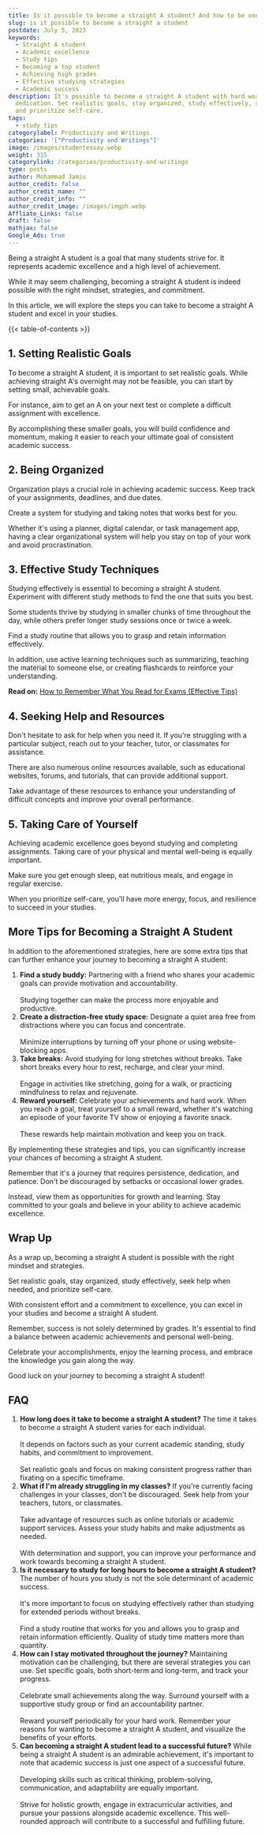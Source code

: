 ```yaml
---
title: Is it possible to become a straight A student? And how to be one?
slug: is it possible to become a straight a student
postdate: July 5, 2023
keywords:
  - Straight A student
  - Academic excellence
  - Study tips
  - Becoming a top student
  - Achieving high grades
  - Effective studying strategies
  - Academic success
description: It's possible to become a straight A student with hard work and
  dedication. Set realistic goals, stay organized, study effectively, seek help,
  and prioritize self-care.
tags:
  - study tips
categorylabel: Productivity and Writings
categories: '["Productivity and Writings"]'
image: /images/studentessay.webp
weight: 315
categorylink: /categories/productivity-and-writings
type: posts
author: Mohammad Jamiu
author_credit: false
author_credit_name: ""
author_credit_info: ""
author_credit_image: /images/imgph.webp
Affliate_Links: false
draft: false
mathjax: false
Google_Ads: true
---
```

Being a straight A student is a goal that many students strive for. It represents academic excellence and a high level of achievement. 

While it may seem challenging, becoming a straight A student is indeed possible with the right mindset, strategies, and commitment. 

In this article, we will explore the steps you can take to become a straight A student and excel in your studies.

{{< table-of-contents >}}

## **1. Setting Realistic Goals**

To become a straight A student, it is important to set realistic goals. While achieving straight A's overnight may not be feasible, you can start by setting small, achievable goals. 

For instance, aim to get an A on your next test or complete a difficult assignment with excellence. 

By accomplishing these smaller goals, you will build confidence and momentum, making it easier to reach your ultimate goal of consistent academic success.

## **2. Being Organized**

Organization plays a crucial role in achieving academic success. Keep track of your assignments, deadlines, and due dates. 

Create a system for studying and taking notes that works best for you. 

Whether it's using a planner, digital calendar, or task management app, having a clear organizational system will help you stay on top of your work and avoid procrastination.

## **3. Effective Study Techniques**

Studying effectively is essential to becoming a straight A student. Experiment with different study methods to find the one that suits you best. 

Some students thrive by studying in smaller chunks of time throughout the day, while others prefer longer study sessions once or twice a week. 

Find a study routine that allows you to grasp and retain information effectively. 

In addition, use active learning techniques such as summarizing, teaching the material to someone else, or creating flashcards to reinforce your understanding.

**Read on:** [How to Remember What You Read for Exams (Effective Tips)](/misce-post/how-to-remember-what-you-read-for-exams/)

## **4. Seeking Help and Resources**

Don't hesitate to ask for help when you need it. If you're struggling with a particular subject, reach out to your teacher, tutor, or classmates for assistance. 

There are also numerous online resources available, such as educational websites, forums, and tutorials, that can provide additional support. 

Take advantage of these resources to enhance your understanding of difficult concepts and improve your overall performance.

## **5. Taking Care of Yourself**

Achieving academic excellence goes beyond studying and completing assignments. Taking care of your physical and mental well-being is equally important. 

Make sure you get enough sleep, eat nutritious meals, and engage in regular exercise. 

When you prioritize self-care, you'll have more energy, focus, and resilience to succeed in your studies.

## **More Tips for Becoming a Straight A Student**

In addition to the aforementioned strategies, here are some extra tips that can further enhance your journey to becoming a straight A student:

1. **Find a study buddy:** Partnering with a friend who shares your academic goals can provide motivation and accountability. \
   \
   Studying together can make the process more enjoyable and productive.
2. **Create a distraction-free study space:** Designate a quiet area free from distractions where you can focus and concentrate. \
   \
   Minimize interruptions by turning off your phone or using website-blocking apps.
3. **Take breaks:** Avoid studying for long stretches without breaks. Take short breaks every hour to rest, recharge, and clear your mind. \
   \
   Engage in activities like stretching, going for a walk, or practicing mindfulness to relax and rejuvenate.
4. **Reward yourself:** Celebrate your achievements and hard work. When you reach a goal, treat yourself to a small reward, whether it's watching an episode of your favorite TV show or enjoying a favorite snack. \
   \
   These rewards help maintain motivation and keep you on track.

By implementing these strategies and tips, you can significantly increase your chances of becoming a straight A student. 

Remember that it's a journey that requires persistence, dedication, and patience. Don't be discouraged by setbacks or occasional lower grades. 

Instead, view them as opportunities for growth and learning. Stay committed to your goals and believe in your ability to achieve academic excellence.

## **Wrap Up**

As a wrap up, becoming a straight A student is possible with the right mindset and strategies. 

Set realistic goals, stay organized, study effectively, seek help when needed, and prioritize self-care. 

With consistent effort and a commitment to excellence, you can excel in your studies and become a straight A student.

Remember, success is not solely determined by grades. It's essential to find a balance between academic achievements and personal well-being. 

Celebrate your accomplishments, enjoy the learning process, and embrace the knowledge you gain along the way. 

Good luck on your journey to becoming a straight A student!

## **FAQ**

1. **How long does it take to become a straight A student?** The time it takes to become a straight A student varies for each individual. \
   \
   It depends on factors such as your current academic standing, study habits, and commitment to improvement. \
   \
   Set realistic goals and focus on making consistent progress rather than fixating on a specific timeframe.
2. **What if I'm already struggling in my classes?** If you're currently facing challenges in your classes, don't be discouraged. Seek help from your teachers, tutors, or classmates. \
   \
   Take advantage of resources such as online tutorials or academic support services. Assess your study habits and make adjustments as needed. \
   \
   With determination and support, you can improve your performance and work towards becoming a straight A student.
3. **Is it necessary to study for long hours to become a straight A student?** The number of hours you study is not the sole determinant of academic success. \
   \
   It's more important to focus on studying effectively rather than studying for extended periods without breaks. \
   \
   Find a study routine that works for you and allows you to grasp and retain information efficiently. Quality of study time matters more than quantity.
4. **How can I stay motivated throughout the journey?** Maintaining motivation can be challenging, but there are several strategies you can use. Set specific goals, both short-term and long-term, and track your progress. \
   \
   Celebrate small achievements along the way. Surround yourself with a supportive study group or find an accountability partner. \
   \
   Reward yourself periodically for your hard work. Remember your reasons for wanting to become a straight A student, and visualize the benefits of your efforts.
5. **Can becoming a straight A student lead to a successful future?** While being a straight A student is an admirable achievement, it's important to note that academic success is just one aspect of a successful future. \
   \
   Developing skills such as critical thinking, problem-solving, communication, and adaptability are equally important. \
   \
   Strive for holistic growth, engage in extracurricular activities, and pursue your passions alongside academic excellence. This well-rounded approach will contribute to a successful and fulfilling future.